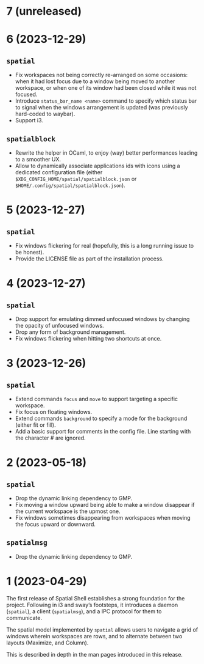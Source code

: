 # 7 (unreleased)

# 6 (2023-12-29)

## `spatial`

- Fix workspaces not being correctly re-arranged on some occasions: when it had
  lost focus due to a window being moved to another workspace, or when one of
  its window had been closed while it was not focused.
- Introduce `status_bar_name <name>` command to specify which status bar to
  signal when the windows arrangement is updated (was previously hard-coded to
  waybar).
- Support i3.

## `spatialblock`

- Rewrite the helper in OCaml, to enjoy (way) better performances leading to a
  smoother UX.
- Allow to dynamically associate applications ids with icons using a dedicated
  configuration file (either `$XDG_CONFIG_HOME/spatial/spatialblock.json` or
  `$HOME/.config/spatial/spatialblock.json`).

# 5 (2023-12-27)

## `spatial`

- Fix windows flickering for real (hopefully, this is a long running issue to
  be honest).
- Provide the LICENSE file as part of the installation process.

# 4 (2023-12-27)

## `spatial`

- Drop support for emulating dimmed unfocused windows by changing the opacity
  of unfocused windows.
- Drop any form of background management.
- Fix windows flickering when hitting two shortcuts at once.

# 3 (2023-12-26)

## `spatial`

- Extend commands `focus` and `move` to support targeting a specific workspace.
- Fix focus on floating windows.
- Extend commands `background` to specify a mode for the background (either fit
  or fill).
- Add a basic support for comments in the config file. Line starting with the
  character # are ignored.

# 2 (2023-05-18)

## `spatial`

- Drop the dynamic linking dependency to GMP.
- Fix moving a window upward being able to make a window disappear if the
  current workspace is the upmost one.
- Fix windows sometimes disappearing from workspaces when moving the focus
  upward or downward.

## `spatialmsg`

- Drop the dynamic linking dependency to GMP.

# 1 (2023-04-29)

The first release of Spatial Shell establishes a strong foundation for the
project. Following in i3 and sway’s footsteps, it introduces a daemon
(`spatial`), a client (`spatialmsg`), and a IPC protocol for them to
communicate.

The spatial model implemented by `spatial` allows users to navigate a grid of
windows wherein workspaces are rows, and to alternate between two layouts
(Maximize, and Column).

This is described in depth in the man pages introduced in this release.
